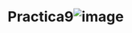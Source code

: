 # Practica9![image](https://github.com/Maximiliano050105/Practica9/assets/151798870/2eeae01b-0063-4716-a47f-0bde101835d0)
